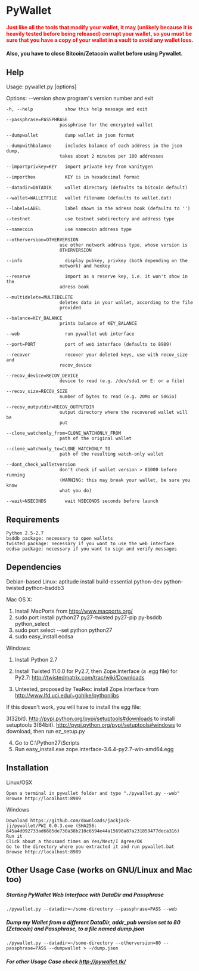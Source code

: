 # PyWallet


#### <span style="color:red">Just like all the tools that modify your wallet, it may (unlikely because it is heavily tested before being released) corrupt your wallet, so you must be sure that you have a copy of your wallet in a vault to avoid any wallet loss.</span>
#### Also, you have to close Bitcoin/Zetacoin wallet before using Pywallet.

## Help
Usage: pywallet.py [options]

Options:
    --version             show program's version number and exit 
    
    -h, --help            show this help message and exit
    
    --passphrase=PASSPHRASE
                        passphrase for the encrypted wallet
                        
    --dumpwallet          dump wallet in json format
    
    --dumpwithbalance     includes balance of each address in the json dump,
                        takes about 2 minutes per 100 addresses
                        
    --importprivkey=KEY   import private key from vanitygen
    
    --importhex           KEY is in hexadecimal format
    
    --datadir=DATADIR     wallet directory (defaults to bitcoin default)
    
    --wallet=WALLETFILE   wallet filename (defaults to wallet.dat)  
    
    --label=LABEL         label shown in the adress book (defaults to '')
    
    --testnet             use testnet subdirectory and address type
    
    --namecoin            use namecoin address type
    
    --otherversion=OTHERVERSION
                        use other network address type, whose version is
                        OTHERVERSION
                        
    --info                display pubkey, privkey (both depending on the
                        network) and hexkey
                        
    --reserve             import as a reserve key, i.e. it won't show in the
                        adress book
                        
    --multidelete=MULTIDELETE
                        deletes data in your wallet, according to the file
                        provided
                        
    --balance=KEY_BALANCE
                        prints balance of KEY_BALANCE
                        
    --web                 run pywallet web interface
    
    --port=PORT           port of web interface (defaults to 8989)
    
    --recover             recover your deleted keys, use with recov_size and
                        recov_device
                        
    --recov_device=RECOV_DEVICE
                        device to read (e.g. /dev/sda1 or E: or a file)
                        
    --recov_size=RECOV_SIZE
                        number of bytes to read (e.g. 20Mo or 50Gio)
                        
    --recov_outputdir=RECOV_OUTPUTDIR
                        output directory where the recovered wallet will be
                        put
                        
    --clone_watchonly_from=CLONE_WATCHONLY_FROM
                        path of the original wallet
                        
    --clone_watchonly_to=CLONE_WATCHONLY_TO
                        path of the resulting watch-only wallet
                        
    --dont_check_walletversion
                        don't check if wallet version > 81000 before running
                        (WARNING: this may break your wallet, be sure you know
                        what you do)
                        
    --wait=NSECONDS       wait NSECONDS seconds before launch


## Requirements

    Python 2.5-2.7
    bsddb package: necessary to open wallets
    twisted package: necessary if you want to use the web interface
    ecdsa package: necessary if you want to sign and verify messages



## Dependencies

Debian-based Linux:
 aptitude install build-essential python-dev python-twisted python-bsddb3

Mac OS X:
 1. Install MacPorts from http://www.macports.org/
 2. sudo port install python27 py27-twisted py27-pip py-bsddb python_select
 3. sudo port select --set python python27
 4. sudo easy_install ecdsa

Windows: 
 1. Install Python 2.7
 2. Install Twisted 11.0.0 for Py2.7, then Zope.Interface (a .egg file) for Py2.7: http://twistedmatrix.com/trac/wiki/Downloads

 3. Untested, proposed by TeaRex: install Zope.Interface from http://www.lfd.uci.edu/~gohlke/pythonlibs

 If this doesn't work, you will have to install the egg file:

 3(32bit). http://pypi.python.org/pypi/setuptools#downloads to install setuptools
 3(64bit). http://pypi.python.org/pypi/setuptools#windows to download, then run ez_setup.py

 4. Go to C:\Python27\Scripts
 5. Run easy_install.exe zope.interface-3.6.4-py2.7-win-amd64.egg


## Installation

Linux/OSX

    Open a terminal in pywallet folder and type "./pywallet.py --web"
    Browse http://localhost:8989

Windows

    Download https://github.com/downloads/jackjack-jj/pywallet/PWI_0.0.3.exe (SHA256: 645a4d092733ad6685de730a38b210c6594e44a15690a87a231859477deca316)
    Run it
    Click about a thousand times on Yes/Next/I Agree/OK
    Go to the directory where you extracted it and run pywallet.bat
    Browse http://localhost:8989


## Other Usage Case (works on GNU/Linux and Mac too)

##### Starting PyWallet Web Interface with DataDir and Passphrase
``` ./pywallet.py --datadir=~/some-directory --passphrase=PASS --web ```

##### Dump my Wallet from a different DataDir, addr_pub version set to 80 (Zetacoin) and Passphrase, to a file named dump.json
``` ./pywallet.py --datadir=~/some-directory --otherversion=80 --passphrase=PASS --dumpwallet > ~/dump.json ```

##### For other Usage Case check <a href="http://pywallet.tk/">http://pywallet.tk/</a>

